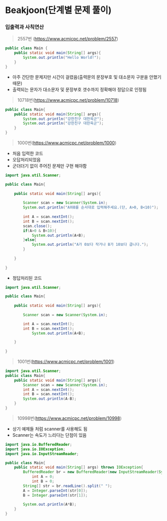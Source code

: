 # Beakjoon(단계별 문제 풀이)

### 입출력과 사칙연산

> 2557번 (https://www.acmicpc.net/problem/2557)

```java
public class Main {
    public static void main(String[] args){
        System.out.println("Hello World!");
    }
}
```

- 아주 간단한 문제지만 시간이 걸렸음(출력문의 문장부호 및 대소문자 구분을 안했기 때문)
- 출력되는 문자가 대소문자 및 문장부호 갯수까지 정확해야 정답으로 인정됨

>10718번(https://www.acmicpc.net/problem/10718)

```java
public class Main{
    public static void main(String[] args){
        System.out.println("강한친구 대한육군");
        System.out.println("강한친구 대한육군");
    }
}
```

> 1000번(https://www.acmicpc.net/problem/1000)

- 처음 입력한 코드
- 오답처리되었음
- 군더더기 없이 주어진 문제만 구현 해야함

```java
import java.util.Scanner;

public class Main{
    
    public static void main(String[] args){
        
        Scanner scan = new Scanner(System.in);
        System.out.println("A와B를 순서대로 입력해주세요.(단, A>0, B<10)");
        
        int A = scan.nextInt();
        int B = scan.nextInt();
        scan.close();
        if(A>0 & B<10){
            System.out.println(A+B);
        }else{
            System.out.println("A가 0보다 작거나 B가 10보다 큽니다.");
        }
        
    }
    
}
```

- 정답처리된 코드

```java
import java.util.Scanner;

public class Main{
    
    public static void main(String[] args){
        
        Scanner scan = new Scanner(System.in);

        int A = scan.nextInt();
        int B = scan.nextInt();
            System.out.println(A+B);

    }
    
}
```

> 1001번(https://www.acmicpc.net/problem/1001)

```java
import java.util.Scanner;
public class Main{
    public static void main(String[] args){
        Scanner scan = new Scanner(System.in);
        int A = scan.nextInt();
        int B = scan.nextInt();
        System.out.println(A-B);
    }
}
```

> 10998번(https://www.acmicpc.net/problem/10998)

- 상기 예제들 처럼 scanner를 사용해도 됨
- Scanner는 속도가 느리다는 단점이 있음

```java
import java.io.BufferedReader;
import java.io.IOException;
import java.io.InputStreamReader;

public class Main{
    public static void main(String[] args) throws IOException{
        BufferedReader br = new BufferedReader(new InputStreamReader(System.in));
            int A = 0;
            int B = 0;
        String[] str = br.readLine().split(" ");
        A = Integer.parseInt(str[0]);
        B = Integer.parseInt(str[1]);
        
        System.out.println(A*B);
    }
}
```

